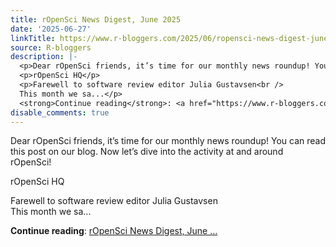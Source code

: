 ```yaml
---
title: rOpenSci News Digest, June 2025
date: '2025-06-27'
linkTitle: https://www.r-bloggers.com/2025/06/ropensci-news-digest-june-2025/
source: R-bloggers
description: |-
  <p>Dear rOpenSci friends, it’s time for our monthly news roundup! You can read this post on our blog. Now let’s dive into the activity at and around rOpenSci!</p>
  <p>rOpenSci HQ</p>
  <p>Farewell to software review editor Julia Gustavsen<br />
  This month we sa...</p>
  <strong>Continue reading</strong>: <a href="https://www.r-bloggers.com/2025/06/ropensci-news-digest-june-2025/">rOpenSci News Digest, June ...
disable_comments: true
---
```

<p>Dear rOpenSci friends, it’s time for our monthly news roundup! You can read this post on our blog. Now let’s dive into the activity at and around rOpenSci!</p>
<p>rOpenSci HQ</p>
<p>Farewell to software review editor Julia Gustavsen<br />
This month we sa...</p>
<strong>Continue reading</strong>: <a href="https://www.r-bloggers.com/2025/06/ropensci-news-digest-june-2025/">rOpenSci News Digest, June ...